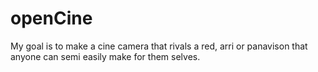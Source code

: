 # openCine
My goal is to make a cine camera that rivals a red, arri or panavison that anyone can semi easily make for them selves.
